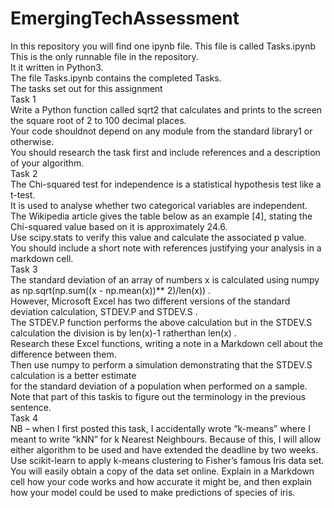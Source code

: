 # EmergingTechAssessment
In this repository you will find one ipynb file. This file is called Tasks.ipynb <br/>
This is the only runnable file in the repository. <br/>
It it written in Python3. <br/>
The file Tasks.ipynb contains the completed Tasks. <br/>
The tasks set out for this assignment <br/>
Task 1 <br/>
Write a Python function called sqrt2 that calculates and prints to the screen the square root of 2 to 100 decimal places. <br />
Your code shouldnot depend on any module from the standard library1 or otherwise. <br/>
You should research the task first and include references and a description of your algorithm. <br/>
Task 2 <br/>
The Chi-squared test for independence is a statistical hypothesis test like a t-test. <br/>
It is used to analyse whether two categorical variables are independent. <br/>
The Wikipedia article gives the table below as an example [4], stating the Chi-squared value based on it is approximately 24.6.<br/>
Use scipy.stats to verify this value and calculate the associated p value. <br/>
You should include a short note with references justifying your analysis in a markdown cell. <br/>
Task 3 <br/>
The standard deviation of an array of numbers x is calculated using numpy as np.sqrt(np.sum((x - np.mean(x))** 2)/len(x)) .<br/>
However, Microsoft Excel has two different versions of the standard deviation calculation, STDEV.P and STDEV.S . <br/>
The STDEV.P function performs the above calculation but in the STDEV.S calculation the division is by len(x)-1 ratherthan len(x) . <br/> Research these Excel functions, writing a note in a Markdown cell about the difference between them. <br/>
Then use numpy to perform a simulation demonstrating that the STDEV.S calculation is a better estimate <br/>
for the standard deviation of a population when performed on a sample. <br/>
Note that part of this taskis to figure out the terminology in the previous sentence. <br />
Task 4 <br/>
NB – when I first posted this task, I accidentally
wrote “k-means” where I meant to write “kNN” for k Nearest Neighbours. Because of this, I will allow either algorithm to be used and have
extended the deadline by two weeks. Use scikit-learn to apply k-means clustering to Fisher’s famous Iris data set. You will easily obtain a copy of the data set online. Explain in a Markdown cell how your code works and how accurate it might be, and then explain how your model could be used to make predictions of species of iris. <br/>
<br/>
